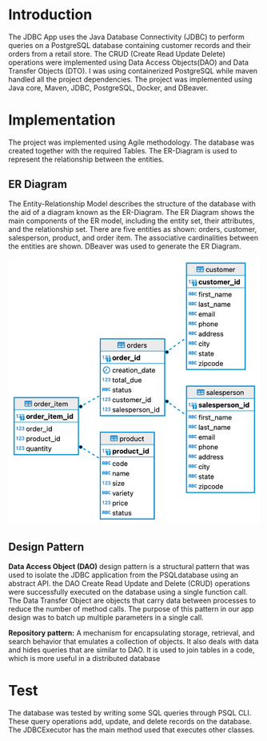 # Introduction
The JDBC App uses the Java Database Connectivity (JDBC) to perform queries on a PostgreSQL database containing customer records and their orders from a retail store. The CRUD (Create Read Update Delete) operations were implemented using Data Access Objects(DAO) and Data Transfer Objects (DTO). I was using containerized PostgreSQL while maven handled all the project dependencies. The project was implemented using Java core, Maven, JDBC, PostgreSQL, Docker, and DBeaver.

# Implementation
The project was implemented using Agile methodology. The database was created together with the required Tables. The ER-Diagram is used to represent the relationship between the entities.
## ER Diagram
The Entity-Relationship Model describes the structure of the database with the aid of a diagram known as the ER-Diagram. The ER Diagram shows the main components of the ER model, including the entity set, their attributes, and the relationship set.  There are five entities as shown:
orders, customer, salesperson, product, and order item. The associative cardinalities between the entities are shown. DBeaver was used to generate the ER Diagram.

![my image](./assets/ER_model_jdbc.png)

## Design Pattern
**Data Access Object (DAO)** design pattern is a structural pattern that was used to isolate the JDBC application from the PSQLdatabase using an abstract API. the DAO Create Read Update and Delete (CRUD) operations were successfully executed on the database using a single function call. The Data Transfer Object are objects that carry data between processes to reduce the number of method calls. The purpose of this pattern in our app design was to batch up multiple parameters in a single call.

**Repository pattern:** A mechanism for encapsulating storage, retrieval, and search behavior that emulates a collection of objects. It also deals with data and hides queries that are similar to DAO. It is used to join tables in a code, which is more useful in a distributed database

# Test
The database was tested by writing some SQL queries through PSQL CLI. These query operations add, update, and delete records on the database. The JDBCExecutor has the main method used that executes other classes. 